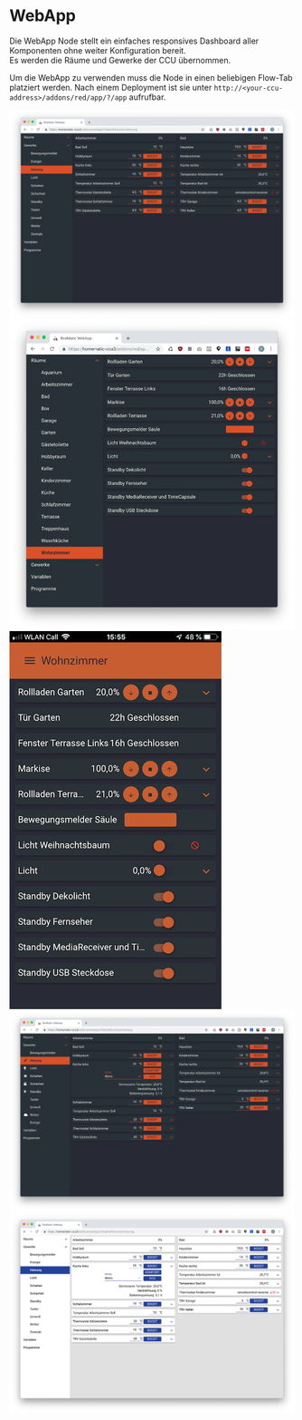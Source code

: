# WebApp

Die WebApp Node stellt ein einfaches responsives Dashboard aller Komponenten ohne weiter Konfiguration bereit.  
Es werden die Räume und Gewerke der CCU übernommen.

Um die WebApp zu verwenden muss die Node in einen beliebigen Flow-Tab platziert werden.
Nach einem Deployment ist sie unter `http://<your-ccu-address>/addons/red/app/?/app` aufrufbar.

![](./images/screen2.png)
![](./images/screen3.png)
![](./images/screen4.png)
![](./images/screen6.png)
![](./images/screen7.png)


